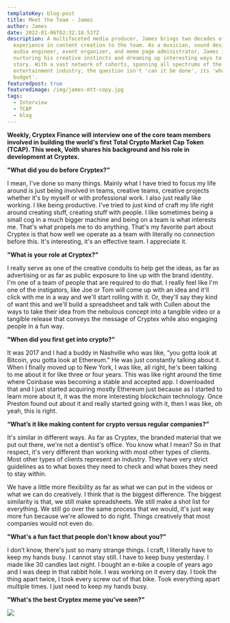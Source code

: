 ```yaml
---
templateKey: blog-post
title: Meet the Team - James
author: James
date: 2022-01-06T02:32:18.537Z
description: A multifaceted media producer, James brings two decades of
  experience in content creation to the team. As a musician, sound designer,
  audio engineer, event organizer, and meme page administrator, James is always
  nurturing his creative instincts and dreaming up interesting ways to tell a
  story. With a vast network of cohorts, spanning all spectrums of the
  entertainment industry, the question isn't 'can it be done', its 'what's your
  budget'.
featuredpost: true
featuredimage: /img/james-mtt-copy.jpg
tags:
  - Interview
  - TCAP
  - blog
---
```

**Weekly, Cryptex Finance will interview one of the core team members involved in building the world's first Total Crypto Market Cap Token (TCAP). This week, Voith shares his background and his role in development at Cryptex.**

**"What did you do before Cryptex?"**

I mean, I've done so many things. Mainly what I have tried to focus my life around is just being involved in teams, creative teams, creative projects whether it's by myself or with professional work. I also just really like working. I like being productive. I've tried to just kind of craft my life right around creating stuff, creating stuff with people. I like sometimes being a small cog in a much bigger machine and being on a team is what interests me. That's what propels me to do anything. That's my favorite part about Cryptex is that how well we operate as a team with literally no connection before this. It's interesting, it's an effective team. I appreciate it.

**"What is your role at Cryptex?"**

I really serve as one of the creative conduits to help get the ideas, as far as advertising or as far as public exposure to line up with the brand identity. I'm one of a team of people that are required to do that. I really feel like I'm one of the instigators, like Joe or Tom will come up with an idea and it'll click with me in a way and we'll start rolling with it. Or, they'll say they kind of want this and we'll build a spreadsheet and talk with Cullen about the ways to take their idea from the nebulous concept into a tangible video or a tangible release that conveys the message of Cryptex while also engaging people in a fun way.

**"When did you first get into crypto?"**

It was 2017 and I had a buddy in Nashville who was like, “you gotta look at Bitcoin, you gotta look at Ethereum.” He was just constantly talking about it. When I finally moved up to New York, I was like, all right, he's been talking to me about it for like three or four years. This was like right around the time where Coinbase was becoming a stable and accepted app. I downloaded that and I just started acquiring mostly Ethereum just because as I started to learn more about it, it was the more interesting blockchain technology. Once Preston found out about it and really started going with it, then I was like, oh yeah, this is right.

**“What’s it like making content for crypto versus regular companies?”**

It's similar in different ways. As far as Cryptex, the branded material that we put out there, we're not a dentist's office. You know what I mean? So in that respect, it's very different than working with most other types of clients. Most other types of clients represent an industry. They have very strict guidelines as to what boxes they need to check and what boxes they need to stay within.

We have a little more flexibility as far as what we can put in the videos or what we can do creatively. I think that is the biggest difference. The biggest similarity is that, we still make spreadsheets. We still make a shot list for everything. We still go over the same process that we would, it's just way more fun because we're allowed to do right. Things creatively that most companies would not even do.

**"What's a fun fact that people don't know about you?"**

I don’t know, there's just so many strange things. I craft, I literally have to keep my hands busy. I cannot stay still. I have to keep busy yesterday. I made like 30 candles last night. I bought an e-bike a couple of years ago and I was deep in that rabbit hole. I was working on it every day. I took the thing apart twice, I took every screw out of that bike. Took everything apart multiple times. I just need to keep my hands busy.

**"What's the best Cryptex meme you've seen?"**

![](/img/mtt-james-copy.png)